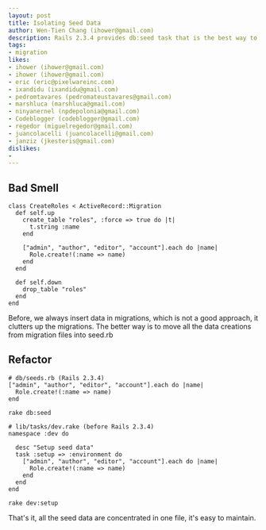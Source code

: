 ```yaml
---
layout: post
title: Isolating Seed Data
author: Wen-Tien Chang (ihower@gmail.com)
description: Rails 2.3.4 provides db:seed task that is the best way to insert seed data for set up a new application.
tags:
- migration
likes:
- ihower (ihower@gmail.com)
- ihower (ihower@gmail.com)
- eric (eric@pixelwareinc.com)
- ixandidu (ixandidu@gmail.com)
- pedromtavares (pedromateustavares@gmail.com)
- marshluca (marshluca@gmail.com)
- ninyanernel (npdepolonia@gmail.com)
- Codeblogger (codeblogger@gmail.com)
- regedor (miguelregedor@gmail.com)
- juancolacelli (juancolacelli@gmail.com)
- janziz (jkesteris@gmail.com)
dislikes:
- 
---
```

Bad Smell
---------

    class CreateRoles < ActiveRecord::Migration
      def self.up
        create_table "roles", :force => true do |t|
          t.string :name
        end
    
        ["admin", "author", "editor", "account"].each do |name|
          Role.create!(:name => name)
        end
      end
    
      def self.down
        drop_table "roles"
      end
    end

Before, we always insert data in migrations, which is not a good approach, it clutters up the migrations. The better way is to move all the data creations from migration files into seed.rb

Refactor
--------

    # db/seeds.rb (Rails 2.3.4)
    ["admin", "author", "editor", "account"].each do |name|
      Role.create!(:name => name)
    end
    
    rake db:seed
    
    # lib/tasks/dev.rake (before Rails 2.3.4)
    namespace :dev do
    
      desc "Setup seed data"
      task :setup => :environment do
        ["admin", "author", "editor", "account"].each do |name|
          Role.create!(:name => name)
        end
      end
    end
    
    rake dev:setup

That's it, all the seed data are concentrated in one file, it's easy to maintain.
